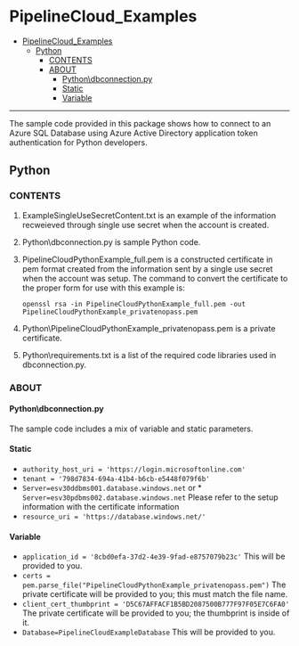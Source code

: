 # PipelineCloud_Examples


- [PipelineCloud_Examples](#pipelinecloud_examples)
  - [Python](#python)
    - [CONTENTS](#contents)
    - [ABOUT](#about)
      - [Python\dbconnection.py](#pythondbconnectionpy)
      - [Static](#static)
      - [Variable](#variable)

*****
The sample code provided in this package shows how to connect to an Azure SQL Database using Azure Active Directory application token authentication for Python developers.

## Python
### CONTENTS

1. ExampleSingleUseSecretContent.txt is an example of the information recweieved through single use secret when the account is created.
2. Python\dbconnection.py is sample Python code.
3. PipelineCloudPythonExample_full.pem is a constructed certificate in pem format created from the information sent by a single use secret when the account was setup.  The command to convert the certificate to the proper form for use with this example is:

   ```openssl rsa -in PipelineCloudPythonExample_full.pem -out PipelineCloudPythonExample_privatenopass.pem```
4. Python\PipelineCloudPythonExample_privatenopass.pem is a private certificate.
5. Python\requirements.txt is a list of the required code libraries used in dbconnection.py.


### ABOUT 
#### Python\dbconnection.py
The sample code includes a mix of variable and static parameters.

#### Static
  * ```authority_host_uri = 'https://login.microsoftonline.com'```
  * ```tenant = '798d7834-694a-41b4-b6cb-e5448f079f6b'```
  * ```Server=esv30ddbms001.database.windows.net``` or * ```Server=esv30pdbms002.database.windows.net``` Please refer to the setup information with the certificate information
  * ```resource_uri = 'https://database.windows.net/'```

#### Variable
  * ```application_id = '8cbd0efa-37d2-4e39-9fad-e8757079b23c'```  This will be provided to you.
  * ```certs = pem.parse_file("PipelineCloudPythonExample_privatenopass.pem")```  The private certificate will be provided to you; this must match the file name.
  * ```client_cert_thumbprint = 'D5C67AFFACF1B5BD2087500B777F97F05E7C6FA0'```  The private certificate will be provided to you; the thumbprint is inside of it.
  * ```Database=PipelineCloudExampleDatabase```   This will be provided to you.




